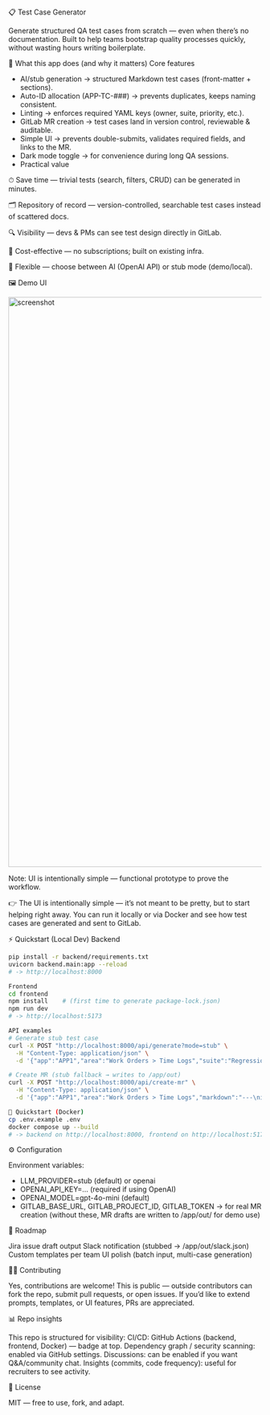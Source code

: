 📋 Test Case Generator

Generate structured QA test cases from scratch — even when there’s no documentation.
Built to help teams bootstrap quality processes quickly, without wasting hours writing boilerplate.

🚀 What this app does (and why it matters)
Core features

- AI/stub generation → structured Markdown test cases (front-matter + sections).
- Auto-ID allocation (APP-TC-###) → prevents duplicates, keeps naming consistent.
- Linting → enforces required YAML keys (owner, suite, priority, etc.).
- GitLab MR creation → test cases land in version control, reviewable & auditable.
- Simple UI → prevents double-submits, validates required fields, and links to the MR.
- Dark mode toggle → for convenience during long QA sessions.
- Practical value

⏱ Save time — trivial tests (search, filters, CRUD) can be generated in minutes.

🗂 Repository of record — version-controlled, searchable test cases instead of scattered docs.

🔍 Visibility — devs & PMs can see test design directly in GitLab.

💸 Cost-effective — no subscriptions; built on existing infra.

🧩 Flexible — choose between AI (OpenAI API) or stub mode (demo/local).

🖼️ Demo UI

<img width="3626" height="1135" alt="screenshot" src="https://github.com/user-attachments/assets/4bdfb694-1626-4893-96c8-aefb24466219" />

Note: UI is intentionally simple — functional prototype to prove the workflow.

👉 The UI is intentionally simple — it’s not meant to be pretty, but to start helping right away.
You can run it locally or via Docker and see how test cases are generated and sent to GitLab.

⚡ Quickstart (Local Dev)
Backend
```bash
pip install -r backend/requirements.txt
uvicorn backend.main:app --reload
# -> http://localhost:8000

Frontend
cd frontend
npm install    # (first time to generate package-lock.json)
npm run dev
# -> http://localhost:5173

API examples
# Generate stub test case
curl -X POST "http://localhost:8000/api/generate?mode=stub" \
  -H "Content-Type: application/json" \
  -d '{"app":"APP1","area":"Work Orders > Time Logs","suite":"Regression","priority":"P2","notes":"User can add a time log with duration & comment"}'

# Create MR (stub fallback → writes to /app/out)
curl -X POST "http://localhost:8000/api/create-mr" \
  -H "Content-Type: application/json" \
  -d '{"app":"APP1","area":"Work Orders > Time Logs","markdown":"---\nid: APP1-TC-001\napp: APP1\narea: Work Orders > Time Logs\nsuite: Regression\npriority: P2\n---\n# Example"}'

🐳 Quickstart (Docker)
cp .env.example .env
docker compose up --build
# -> backend on http://localhost:8000, frontend on http://localhost:5173
```

⚙️ Configuration

Environment variables:
- LLM_PROVIDER=stub (default) or openai
- OPENAI_API_KEY=... (required if using OpenAI)
- OPENAI_MODEL=gpt-4o-mini (default)
- GITLAB_BASE_URL, GITLAB_PROJECT_ID, GITLAB_TOKEN → for real MR creation
(without these, MR drafts are written to /app/out/ for demo use)

📌 Roadmap

 Jira issue draft output
 Slack notification (stubbed → /app/out/slack.json)
 Custom templates per team
 UI polish (batch input, multi-case generation)

👩‍💻 Contributing

Yes, contributions are welcome!
This is public — outside contributors can fork the repo, submit pull requests, or open issues.
If you’d like to extend prompts, templates, or UI features, PRs are appreciated.

📊 Repo insights

This repo is structured for visibility:
CI/CD: GitHub Actions (backend, frontend, Docker) — badge at top.
Dependency graph / security scanning: enabled via GitHub settings.
Discussions: can be enabled if you want Q&A/community chat.
Insights (commits, code frequency): useful for recruiters to see activity.

📄 License

MIT — free to use, fork, and adapt.
